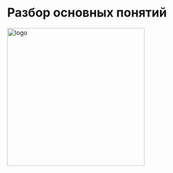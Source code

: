 # Разбор основных понятий


<p align="left">
  <img width="320px" height="320px" src="hero.svg" alt="logo"/>
</p>